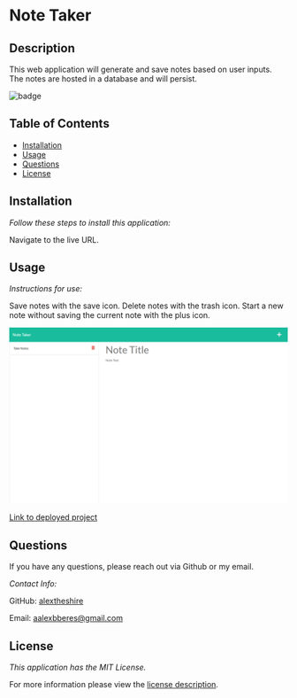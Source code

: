 # Note Taker

## Description

This web application will generate and save notes based on user inputs.  The notes are hosted in a database and will persist.

![badge](https://img.shields.io/badge/license-MIT-green)


## Table of Contents
  * [Installation](#installation)
  * [Usage](#usage)
  * [Questions](#questions)
  * [License](#license)
    
    
## Installation
    
  _Follow these steps to install this application:_

  Navigate to the live URL.
      
## Usage

  _Instructions for use:_

  Save notes with the save icon.  Delete notes with the trash icon.  Start a new note without saving the current note with the plus icon.
  
  ![Media of application](./note-taker-ss.png)
        
  [Link to deployed project](https://note-taker-alextheshire.herokuapp.com/)  
## Questions
      
  If you have any questions, please reach out via Github or my email.
  
  _Contact Info:_

  GitHub: [alextheshire](https://github.com/alextheshire)

  Email: [aalexbberes@gmail.com](mailto:aalexbberes@gmail.com)
    
## License

      
  _This application has the MIT License._
      
  For more information please view the [license description](https://choosealicense.com/licenses/MIT).
  
  
